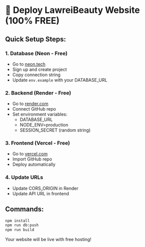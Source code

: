 # 🚀 Deploy LawreiBeauty Website (100% FREE)

## Quick Setup Steps:

### 1. Database (Neon - Free)
- Go to [neon.tech](https://neon.tech)
- Sign up and create project
- Copy connection string
- Update `env.example` with your DATABASE_URL

### 2. Backend (Render - Free)
- Go to [render.com](https://render.com)
- Connect GitHub repo
- Set environment variables:
  - DATABASE_URL
  - NODE_ENV=production
  - SESSION_SECRET (random string)

### 3. Frontend (Vercel - Free)
- Go to [vercel.com](https://vercel.com)
- Import GitHub repo
- Deploy automatically

### 4. Update URLs
- Update CORS_ORIGIN in Render
- Update API URL in frontend

## Commands:
```bash
npm install
npm run db:push
npm run build
```

Your website will be live with free hosting!
